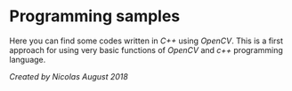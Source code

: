 # Programming samples

Here you can find some codes written in *C++* using *OpenCV*. This is a first approach for using very basic functions of *OpenCV* and *c++* programming language.

*Created by Nicolas August 2018*
